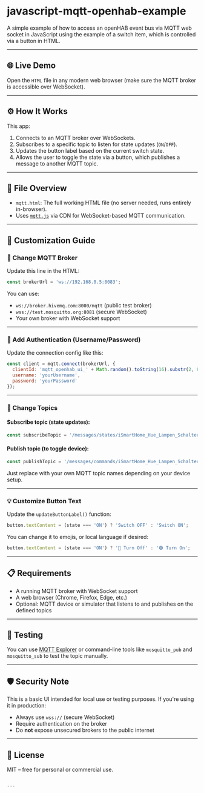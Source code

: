 # javascript-mqtt-openhab-example
A simple example of how to access an openHAB event bus via MQTT web socket in JavaScript using the example of a switch item, which is controlled via a button in HTML.

---

## 🌐 Live Demo
Open the `HTML` file in any modern web browser (make sure the MQTT broker is accessible over WebSocket).

---

## ⚙️ How It Works

This app:

1. Connects to an MQTT broker over WebSockets.
2. Subscribes to a specific topic to listen for state updates (`ON`/`OFF`).
3. Updates the button label based on the current switch state.
4. Allows the user to toggle the state via a button, which publishes a message to another MQTT topic.

---

## 📁 File Overview

- `mqtt.html`: The full working HTML file (no server needed, runs entirely in-browser).
- Uses [`mqtt.js`](https://github.com/mqttjs/MQTT.js) via CDN for WebSocket-based MQTT communication.

---

## 🔧 Customization Guide

### 🧭 Change MQTT Broker

Update this line in the HTML:

```js
const brokerUrl = 'ws://192.168.0.5:8083';
```

You can use:
- `ws://broker.hivemq.com:8000/mqtt` (public test broker)
- `wss://test.mosquitto.org:8081` (secure WebSocket)
- Your own broker with WebSocket support

---

### 🔐 Add Authentication (Username/Password)

Update the connection config like this:
```js
const client = mqtt.connect(brokerUrl, {
  clientId: 'mqtt_openhab_ui_' + Math.random().toString(16).substr(2, 8),
  username: 'yourUsername',
  password: 'yourPassword'
});
```

---

### 📡 Change Topics

#### Subscribe topic (state updates):
```js
const subscribeTopic = '/messages/states/iSmartHome_Hue_Lampen_Schalter';
```

#### Publish topic (to toggle device):
```js
const publishTopic = '/messages/commands/iSmartHome_Hue_Lampen_Schalter';
```

Just replace with your own MQTT topic names depending on your device setup.

---

### 💡 Customize Button Text

Update the `updateButtonLabel()` function:
```js
button.textContent = (state === 'ON') ? 'Switch OFF' : 'Switch ON';
```
You can change it to emojis, or local language if desired:
```js
button.textContent = (state === 'ON') ? '🔴 Turn Off' : '🟢 Turn On';
```

---

## 📋 Requirements

- A running MQTT broker with WebSocket support
- A web browser (Chrome, Firefox, Edge, etc.)
- Optional: MQTT device or simulator that listens to and publishes on the defined topics

---

## 🧪 Testing

You can use [MQTT Explorer](https://mqtt-explorer.com/) or command-line tools like `mosquitto_pub` and `mosquitto_sub` to test the topic manually.

---

## 🛡️ Security Note

This is a basic UI intended for local use or testing purposes. If you're using it in production:
- Always use `wss://` (secure WebSocket)
- Require authentication on the broker
- Do **not** expose unsecured brokers to the public internet

---

## 📜 License

MIT – free for personal or commercial use.
```

---
